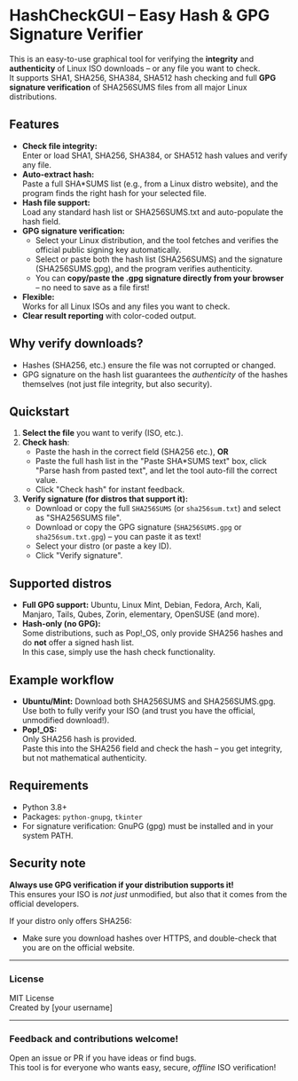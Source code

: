 # HashCheckGUI – Easy Hash & GPG Signature Verifier

This is an easy-to-use graphical tool for verifying the **integrity** and **authenticity** of Linux ISO downloads – or any file you want to check.  
It supports SHA1, SHA256, SHA384, SHA512 hash checking and full **GPG signature verification** of SHA256SUMS files from all major Linux distributions.

## Features

- **Check file integrity:**  
  Enter or load SHA1, SHA256, SHA384, or SHA512 hash values and verify any file.
- **Auto-extract hash:**  
  Paste a full SHA*SUMS list (e.g., from a Linux distro website), and the program finds the right hash for your selected file.
- **Hash file support:**  
  Load any standard hash list or SHA256SUMS.txt and auto-populate the hash field.
- **GPG signature verification:**  
  - Select your Linux distribution, and the tool fetches and verifies the official public signing key automatically.
  - Select or paste both the hash list (SHA256SUMS) and the signature (SHA256SUMS.gpg), and the program verifies authenticity.
  - You can **copy/paste the .gpg signature directly from your browser** – no need to save as a file first!
- **Flexible:**  
  Works for all Linux ISOs and any files you want to check.
- **Clear result reporting** with color-coded output.

## Why verify downloads?

- Hashes (SHA256, etc.) ensure the file was not corrupted or changed.
- GPG signature on the hash list guarantees the *authenticity* of the hashes themselves (not just file integrity, but also security).

## Quickstart

1. **Select the file** you want to verify (ISO, etc.).
2. **Check hash**:
   - Paste the hash in the correct field (SHA256 etc.), **OR**
   - Paste the full hash list in the "Paste SHA*SUMS text" box, click "Parse hash from pasted text", and let the tool auto-fill the correct value.
   - Click "Check hash" for instant feedback.
3. **Verify signature (for distros that support it):**
   - Download or copy the full `SHA256SUMS` (or `sha256sum.txt`) and select as "SHA256SUMS file".
   - Download or copy the GPG signature (`SHA256SUMS.gpg` or `sha256sum.txt.gpg`) – you can paste it as text!
   - Select your distro (or paste a key ID).
   - Click "Verify signature".

## Supported distros

- **Full GPG support:** Ubuntu, Linux Mint, Debian, Fedora, Arch, Kali, Manjaro, Tails, Qubes, Zorin, elementary, OpenSUSE (and more).
- **Hash-only (no GPG):**  
  Some distributions, such as Pop!_OS, only provide SHA256 hashes and do **not** offer a signed hash list.  
  In this case, simply use the hash check functionality.

## Example workflow

- **Ubuntu/Mint:** Download both SHA256SUMS and SHA256SUMS.gpg.  
  Use both to fully verify your ISO (and trust you have the official, unmodified download!).
- **Pop!_OS:**  
  Only SHA256 hash is provided.  
  Paste this into the SHA256 field and check the hash – you get integrity, but not mathematical authenticity.

## Requirements

- Python 3.8+
- Packages: `python-gnupg`, `tkinter`
- For signature verification: GnuPG (gpg) must be installed and in your system PATH.

## Security note

**Always use GPG verification if your distribution supports it!**  
This ensures your ISO is *not just* unmodified, but also that it comes from the official developers.

If your distro only offers SHA256:  
- Make sure you download hashes over HTTPS, and double-check that you are on the official website.

---

### License

MIT License  
Created by [your username]

---

### Feedback and contributions welcome!

Open an issue or PR if you have ideas or find bugs.  
This tool is for everyone who wants easy, secure, *offline* ISO verification!

